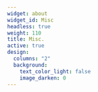 ```yaml
---
widget: about
widget_id: Misc
headless: true
weight: 110
title: Misc.
active: true
design:
  columns: "2"
  background:
    text_color_light: false
    image_darken: 0
---
```

